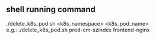 ## shell running command
./delete_k8s_pod.sh <k8s_namespace> <k8s_pod_name>     
e.g.: ./delete_k8s_pod.sh prod-cm-szindex frontend-nginx
